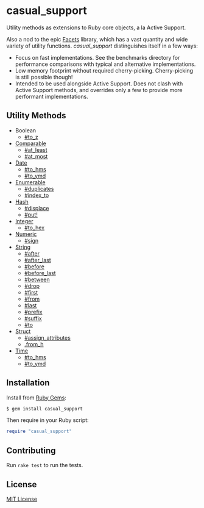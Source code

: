 # casual_support

Utility methods as extensions to Ruby core objects, a la Active Support.

Also a nod to the epic [Facets] library, which has a vast quantity and
wide variety of utility functions.  *casual_support* distinguishes
itself in a few ways:

- Focus on fast implementations.  See the benchmarks directory for
  performance comparisons with typical and alternative implementations.
- Low memory footprint without required cherry-picking.  Cherry-picking
  is still possible though!
- Intended to be used alongside Active Support.  Does not clash with
  Active Support methods, and overrides only a few to provide more
  performant implementations.

[Facets]: https://github.com/rubyworks/facets


## Utility Methods

- Boolean
  - [#to_z](http://www.rubydoc.info/gems/casual_support/TrueClass:to_z)
- [Comparable](http://www.rubydoc.info/gems/casual_support/Comparable)
  - [#at_least](http://www.rubydoc.info/gems/casual_support/Comparable:at_least)
  - [#at_most](http://www.rubydoc.info/gems/casual_support/Comparable:at_most)
- [Date](http://www.rubydoc.info/gems/casual_support/Date)
  - [#to_hms](http://www.rubydoc.info/gems/casual_support/Date:to_hms)
  - [#to_ymd](http://www.rubydoc.info/gems/casual_support/Date:to_ymd)
- [Enumerable](http://www.rubydoc.info/gems/casual_support/Enumerable)
  - [#duplicates](http://www.rubydoc.info/gems/casual_support/Enumerable:duplicates)
  - [#index_to](http://www.rubydoc.info/gems/casual_support/Enumerable:index_to)
- [Hash](http://www.rubydoc.info/gems/casual_support/Hash)
  - [#displace](http://www.rubydoc.info/gems/casual_support/Hash:displace)
  - [#put!](http://www.rubydoc.info/gems/casual_support/Hash:put%21)
- [Integer](http://www.rubydoc.info/gems/casual_support/Integer)
  - [#to_hex](http://www.rubydoc.info/gems/casual_support/Integer:to_hex)
- [Numeric](http://www.rubydoc.info/gems/casual_support/Numeric)
  - [#sign](http://www.rubydoc.info/gems/casual_support/Numeric:sign)
- [String](http://www.rubydoc.info/gems/casual_support/String)
  - [#after](http://www.rubydoc.info/gems/casual_support/String:after)
  - [#after_last](http://www.rubydoc.info/gems/casual_support/String:after_last)
  - [#before](http://www.rubydoc.info/gems/casual_support/String:before)
  - [#before_last](http://www.rubydoc.info/gems/casual_support/String:before_last)
  - [#between](http://www.rubydoc.info/gems/casual_support/String:between)
  - [#drop](http://www.rubydoc.info/gems/casual_support/String:drop)
  - [#first](http://www.rubydoc.info/gems/casual_support/String:first)
  - [#from](http://www.rubydoc.info/gems/casual_support/String:from)
  - [#last](http://www.rubydoc.info/gems/casual_support/String:last)
  - [#prefix](http://www.rubydoc.info/gems/casual_support/String:prefix)
  - [#suffix](http://www.rubydoc.info/gems/casual_support/String:suffix)
  - [#to](http://www.rubydoc.info/gems/casual_support/String:to)
- [Struct](http://www.rubydoc.info/gems/casual_support/Struct)
  - [#assign_attributes](http://www.rubydoc.info/gems/casual_support/Struct:assign_attributes)
  - [.from_h](http://www.rubydoc.info/gems/casual_support/Struct.from_h)
- [Time](http://www.rubydoc.info/gems/casual_support/Time)
  - [#to_hms](http://www.rubydoc.info/gems/casual_support/Time:to_hms)
  - [#to_ymd](http://www.rubydoc.info/gems/casual_support/Time:to_ymd)


## Installation

Install from [Ruby Gems](https://rubygems.org/gems/casual_support):

```bash
$ gem install casual_support
```

Then require in your Ruby script:

```ruby
require "casual_support"
```


## Contributing

Run `rake test` to run the tests.


## License

[MIT License](https://opensource.org/licenses/MIT)
